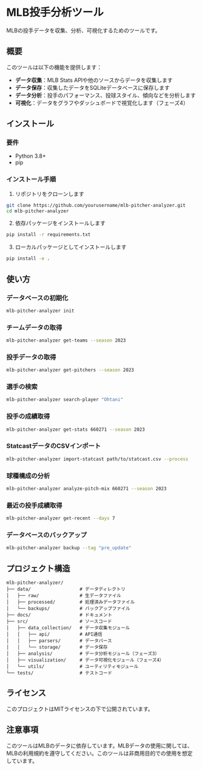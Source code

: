 # MLB投手分析ツール

MLBの投手データを収集、分析、可視化するためのツールです。

## 概要

このツールは以下の機能を提供します：

- **データ収集**：MLB Stats APIや他のソースからデータを収集します
- **データ保存**：収集したデータをSQLiteデータベースに保存します
- **データ分析**：投手のパフォーマンス、投球スタイル、傾向などを分析します
- **可視化**：データをグラフやダッシュボードで視覚化します（フェーズ4）

## インストール

### 要件

- Python 3.8+
- pip

### インストール手順

1. リポジトリをクローンします

```bash
git clone https://github.com/yourusername/mlb-pitcher-analyzer.git
cd mlb-pitcher-analyzer
```

2. 依存パッケージをインストールします

```bash
pip install -r requirements.txt
```

3. ローカルパッケージとしてインストールします

```bash
pip install -e .
```

## 使い方

### データベースの初期化

```bash
mlb-pitcher-analyzer init
```

### チームデータの取得

```bash
mlb-pitcher-analyzer get-teams --season 2023
```

### 投手データの取得

```bash
mlb-pitcher-analyzer get-pitchers --season 2023
```

### 選手の検索

```bash
mlb-pitcher-analyzer search-player "Ohtani"
```

### 投手の成績取得

```bash
mlb-pitcher-analyzer get-stats 660271 --season 2023
```

### StatcastデータのCSVインポート

```bash
mlb-pitcher-analyzer import-statcast path/to/statcast.csv --process
```

### 球種構成の分析

```bash
mlb-pitcher-analyzer analyze-pitch-mix 660271 --season 2023
```

### 最近の投手成績取得

```bash
mlb-pitcher-analyzer get-recent --days 7
```

### データベースのバックアップ

```bash
mlb-pitcher-analyzer backup --tag "pre_update"
```

## プロジェクト構造

```
mlb-pitcher-analyzer/
├── data/                  # データディレクトリ
│   ├── raw/               # 生データファイル
│   ├── processed/         # 処理済みデータファイル
│   └── backups/           # バックアップファイル
├── docs/                  # ドキュメント
├── src/                   # ソースコード
│   ├── data_collection/   # データ収集モジュール
│   │   ├── api/           # API通信
│   │   ├── parsers/       # データパース
│   │   └── storage/       # データ保存
│   ├── analysis/          # データ分析モジュール（フェーズ3）
│   ├── visualization/     # データ可視化モジュール（フェーズ4）
│   └── utils/             # ユーティリティモジュール
└── tests/                 # テストコード
```

## ライセンス

このプロジェクトはMITライセンスの下で公開されています。

## 注意事項

このツールはMLBのデータに依存しています。MLBデータの使用に関しては、MLBの利用規約を遵守してください。このツールは非商用目的での使用を想定しています。